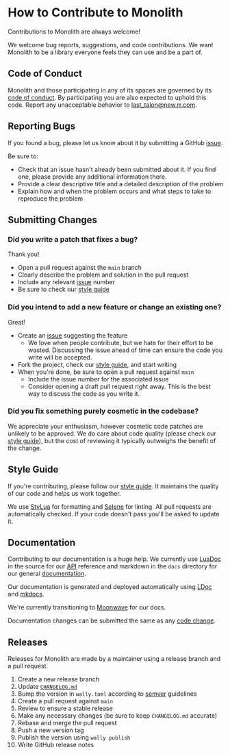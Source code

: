 # How to Contribute to Monolith

Contributions to Monolith are always welcome!

We welcome bug reports, suggestions, and code contributions. We want Monolith
to be a library everyone feels they can use and be a part of.

## Code of Conduct

Monolith and those participating in any of its spaces are governed by its [code
of conduct]. By participating you are also expected to uphold this code. Report
any unacceptable behavior to [last_talon@new.rr.com].

[code of conduct]: CODE_OF_CONDUCT.md
[last_talon@new.rr.com]: mailto:last_talon@new.rr.com

## Reporting Bugs

If you found a bug, please let us know about it by submitting a GitHub [issue].

Be sure to:

- Check that an issue hasn't already been submitted about it. If you find one,
  please provide any additional information there.
- Provide a clear descriptive title and a detailed description of the problem
- Explain how and when the problem occurs and what steps to take to reproduce
  the problem

## Submitting Changes

### Did you write a patch that fixes a bug?

Thank you!

- Open a pull request against the `main` branch
- Clearly describe the problem and solution in the pull request
- Include any relevant [issue] number
- Be sure to check our [style guide]

### Did you intend to add a new feature or change an existing one?

Great!

- Create an [issue] suggesting the feature
  - We love when people contribute, but we hate for their effort to be wasted.
    Discussing the issue ahead of time can ensure the code you write will be
    accepted.
- Fork the project, check our [style guide], and start writing
- When you're done, be sure to open a pull request against `main`
  - Include the issue number for the associated issue
  - Consider opening a draft pull request right away. This is the best way to
    discuss the code as you write it.

### Did you fix something purely cosmetic in the codebase?

We appreciate your enthusiasm, however cosmetic code patches are unlikely to be
approved. We do care about code quality (please check our [style
guide](#style-guide)), but the cost of reviewing it typically outweighs the
benefit of the change.

## Style Guide

If you're contributing, please follow our [style guide]. It maintains the
quality of our code and helps us work together.

We use [StyLua] for formatting and [Selene] for linting. All pull requests are
automatically checked. If your code doesn't pass you'll be asked to update it.

[stylua]: https://github.com/JohnnyMorganz/StyLua
[selene]: https://github.com/Kampfkarren/selene

## Documentation

Contributing to our documentation is a huge help. We currently use [LuaDoc] in
the source for our [API] reference and markdown in the `docs` directory for our
general [documentation].

Our documentation is generated and deployed automatically using [LDoc] and
[mkdocs].

We're currently transitioning to [Moonwave] for our docs.

Documentation changes can be submitted the same as any [code
change](#submitting-changes).

[luadoc]: https://keplerproject.github.io/luadoc/
[moonwave]: https://upliftgames.github.io/moonwave/
[ldoc]: https://github.com/lunarmodules/LDoc
[mkdocs]: https://github.com/mkdocs/mkdocs
[api]: https://lasttalon.github.io/Monolith/api/
[documentation]: https://lasttalon.github.io/Monolith/

## Releases

Releases for Monolith are made by a maintainer using a release branch and a
pull request.

1. Create a new release branch
2. Update [`CHANGELOG.md`](CHANGELOG.md)
3. Bump the version in `wally.toml` according to [semver] guidelines
4. Create a pull request against `main`
5. Review to ensure a stable release
6. Make any necessary changes (be sure to keep `CHANGELOG.md` accurate)
7. Rebase and merge the pull request
8. Push a new version tag
9. Publish the version using `wally publish`
10. Write GitHub release notes

[semver]: https://semver.org/
[issue]: https://github.com/LastTalon/Monolith/issues
[style guide]: STYLING.md
